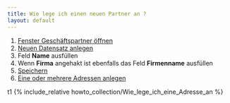 ```yaml
---
title: Wie lege ich einen neuen Partner an ?
layout: default
---
```

1. [Fenster Geschäftspartner öffnen](Wie_finde_und_öffne_ich_ein_Fenster)
1. [Neuen Datensatz anlegen](Wie_lege_ich_einen_neuen_datensatz_an)
1. Feld **Name** ausfüllen
1. Wenn **Firma** angehakt ist ebenfalls das Feld **Firmenname** ausfüllen
1. [Speichern](Wie_lege_ich_einen_neuen_datensatz_an)
1. [Eine oder mehrere Adressen anlegen](Wie_lege_ich_eine_Adresse_an)


t1
{% include_relative howto_collection/Wie_lege_ich_eine_Adresse_an %}

